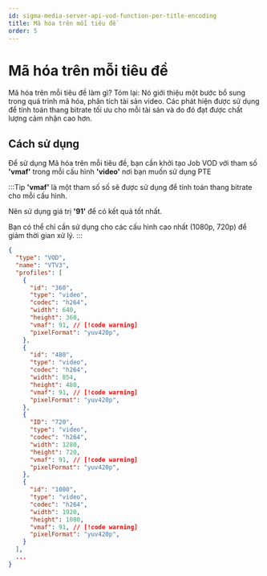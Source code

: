 ```yaml
---
id: sigma-media-server-api-vod-function-per-title-encoding
title: Mã hóa trên mỗi tiêu đề
order: 5
---
```


# Mã hóa trên mỗi tiêu đề

Mã hóa trên mỗi tiêu đề làm gì? Tóm lại: Nó giới thiệu một bước bổ sung trong quá trình mã hóa, phân tích tài sản video. Các phát hiện được sử dụng để tính toán thang bitrate tối ưu cho mỗi tài sản và do đó đạt được chất lượng cảm nhận cao hơn.

## Cách sử dụng

Để sử dụng Mã hóa trên mỗi tiêu đề, bạn cần khởi tạo Job VOD với tham số **'vmaf'** trong mỗi cấu hình **'video'** nơi bạn muốn sử dụng PTE

:::Tip
**'vmaf'** là một tham số số sẽ được sử dụng để tính toán thang bitrate cho mỗi cấu hình.

Nên sử dụng giá trị **'91'** để có kết quả tốt nhất.

Bạn có thể chỉ cần sử dụng cho các cấu hình cao nhất (1080p, 720p) để giảm thời gian xử lý.
:::

```json
{
  "type": "VOD",
  "name": "VTV3",
  "profiles": [
    {
      "id": "360",
      "type": "video",
      "codec": "h264",
      "width": 640,
      "height": 360,
      "vmaf": 91, // [!code warning]      
      "pixelFormat": "yuv420p",
    },
    {
      "id": "480",
      "type": "video",
      "codec": "h264",
      "width": 854,
      "height": 480,
      "vmaf": 91, // [!code warning]      
      "pixelFormat": "yuv420p",
    },
    {
      "ID": "720",
      "type": "video",
      "codec": "h264",
      "width": 1280,
      "height": 720,
      "vmaf": 91, // [!code warning]      
      "pixelFormat": "yuv420p",
    },
    {
      "id": "1080",
      "type": "video",
      "codec": "h264",
      "width": 1920,
      "height": 1080,
      "vmaf": 91, // [!code warning]      
      "pixelFormat": "yuv420p",
    }
  ],
  ...
}
```
